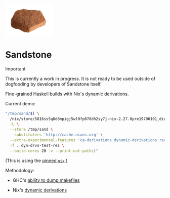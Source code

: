 <img
  src="./sandstone-logo.png"
  alt="picture of a rock of sandstone used as a logo"
  width="30%"
/>

# Sandstone

> [!IMPORTANT]
> This is currently a work in progress.
> It is not ready to be used outside of dogfooding by developers of Sandstone itself.

Fine-grained Haskell builds with Nix's dynamic derivations.

Current demo:

```bash
"/tmp/sand/$( \
  /nix/store/5816ss5q8d8mpigj5wl0fp078dh2sy7j-nix-2.27.0pre19700101_dirty/bin/nix build \
  -L \
  --store /tmp/sand \
  --substituters 'http://cache.nixos.org' \
  --extra-experimental-features 'ca-derivations dynamic-derivations recursive-nix nix-command' \
  -f . dyn-drvs-test-res \
  --build-cores 20 -v --print-out-paths)"
```
(This is using the [pinned `nix`](./default.nix).)

Methodology:

- GHC's [ability to dump makefiles](https://downloads.haskell.org/ghc/latest/docs/users_guide/separate_compilation.html#dependency-generation)

- Nix's [dynamic derivations](https://nix.dev/manual/nix/latest/development/experimental-features#xp-feature-dynamic-derivations)
